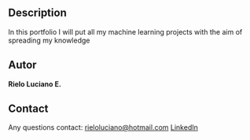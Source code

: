 ## Description

In this portfolio I will put all my machine learning projects with the aim of spreading my knowledge

## Autor

**Rielo Luciano E.**

## Contact

Any questions contact: rieloluciano@hotmail.com
[LinkedIn](www.linkedin.com/in/luciano-rielo-b63149172)
